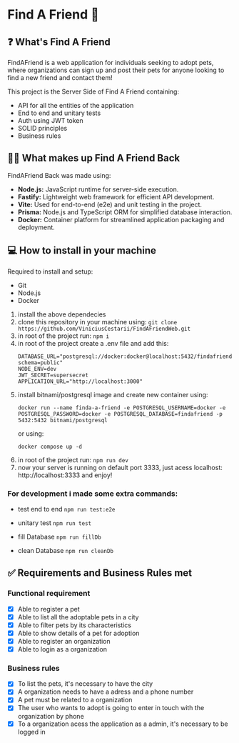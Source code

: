 # Find A Friend 🐶

## ❓ What's Find A Friend

FindAFriend is a web application for individuals seeking to adopt pets, where organizations can sign up and post their pets for anyone looking to find a new friend and contact them!

This project is the Server Side of Find A Friend containing:

- API for all the entities of the application
- End to end and unitary tests
- Auth using JWT token
- SOLID principles
- Business rules

## 👨‍💻 What makes up Find A Friend Back

FindAFriend Back was made using:

- **Node.js:** JavaScript runtime for server-side execution.
- **Fastify:** Lightweight web framework for efficient API development.
- **Vite:** Used for end-to-end (e2e) and unit testing in the project.
- **Prisma:** Node.js and TypeScript ORM for simplified database interaction.
- **Docker:** Container platform for streamlined application packaging and deployment.

## 💻 How to install in your machine

Required to install and setup:
- Git
- Node.js
- Docker

1. install the above dependecies
2. clone this repository in your machine using: `git clone https://github.com/ViniciusCestarii/FindAFriendWeb.git`
3. in root of the project run: `npm i`
4. in root of the project create a .env file and add this:
   ```
   DATABASE_URL="postgresql://docker:docker@localhost:5432/findafriend?schema=public"
   NODE_ENV=dev
   JWT_SECRET=supersecret
   APPLICATION_URL="http://localhost:3000"
   ```
5. install bitnami/postgresql image and create new container using:
   ```
   docker run --name finda-a-friend -e POSTGRESQL_USERNAME=docker -e POSTGRESQL_PASSWORD=docker -e POSTGRESQL_DATABASE=findafriend -p 5432:5432 bitnami/postgresql
   ```
   or using:
   ```
   docker compose up -d
   ```
7. in root of the project run: `npm run dev`
8. now your server is running on default port 3333, just acess localhost: http://localhost:3333 and enjoy!

### For development i made some extra commands:
- test end to end
`npm run test:e2e`

- unitary test
`npm run test`

- fill Database
`npm run fillDb`

- clean Database
`npm run cleanDb`

## ✅ Requirements and Business Rules met 

### Functional requirement

- [x] Able to register a pet
- [x] Able to list all the adoptable pets in a city
- [x] Able to filter pets by its characteristics
- [x] Able to show details of a pet for adoption
- [x] Able to register an organization
- [x] Able to login as a organization

### Business rules

- [x] To list the pets, it's necessary to have the city
- [x] A organization needs to have a adress and a phone number
- [x] A pet must be related to a organization
- [x] The user who wants to adopt is going to enter in touch with the organization by phone
- [x] To a organization acess the application as a admin, it's necessary to be logged in

